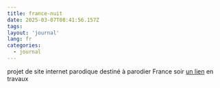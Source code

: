 ```yaml
---
title: france-nuit
date: 2025-03-07T08:41:56.157Z
tags:
layout: 'journal'
lang: fr
categories: 
  - journal
---
```

projet de site internet parodique destiné à parodier France soir 
<a href="https://france-nuit.github.io/article/">un lien</a>
en travaux
